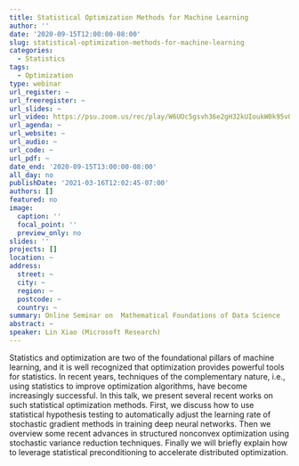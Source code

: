 ```yaml
---
title: Statistical Optimization Methods for Machine Learning
author: ''
date: '2020-09-15T12:00:00-08:00'
slug: statistical-optimization-methods-for-machine-learning
categories:
  - Statistics
tags:
  - Optimization
type: webinar
url_register: ~
url_freeregister: ~
url_slides: ~
url_video: https://psu.zoom.us/rec/play/W6UOc5gsvh36e2gH32kUIoukW0k95vQAyH5LnzRbsC37XnD1POAnuQLj8VIgVRBoLEj68vGFWyoawMUy.haQ9e2B-e9yL9L4q?startTime=1600195499000&_x_zm_rtaid=XTd3n9B-T5qdYo9_OZPl4w.1615921192830.fbffa62a7e64c707932e522907ab2cec&_x_zm_rhtaid=157
url_agenda: ~
url_website: ~
url_audio: ~
url_code: ~
url_pdf: ~
date_end: '2020-09-15T13:00:00-08:00'
all_day: no
publishDate: '2021-03-16T12:02:45-07:00'
authors: []
featured: no
image:
  caption: ''
  focal_point: ''
  preview_only: no
slides: ''
projects: []
location: ~
address:
  street: ~
  city: ~
  region: ~
  postcode: ~
  country: ~
summary: Online Seminar on  Mathematical Foundations of Data Science
abstract: ~
speaker: Lin Xiao (Microsoft Research)
---
```

<!--more-->
Statistics and optimization are two of the foundational pillars of machine learning, and it is well recognized that optimization provides powerful tools for statistics. In recent years, techniques of the complementary nature, i.e., using statistics to improve optimization algorithms, have become increasingly successful. In this talk, we present several recent works on such statistical optimization methods. First, we discuss how to use statistical hypothesis testing to automatically adjust the learning rate of stochastic gradient methods in training deep neural networks. Then we overview some recent advances in structured nonconvex optimization using stochastic variance reduction techniques. Finally we will briefly explain how to leverage statistical preconditioning to accelerate distributed optimization.